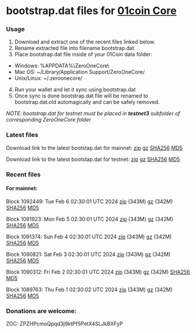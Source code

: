 # bootstrap.dat files for [01coin Core](https://01coin.io)

### Usage

1. Download and extract one of the recent files linked below.
2. Rename extracted file into filename bootstrap.dat.
3. Place bootstrap.dat file inside of your 01Coin data folder:
 - Windows: %APPDATA%\ZeroOneCore\
 - Mac OS: ~/Library/Application Support/ZeroOneCore/
 - Unix/Linux: ~/.zeroonecore/
4. Run your wallet and let it sync using bootstrap.dat
5. Once sync is done bootstrap.dat file will be renamed to bootstrap.dat.old automagically and can be safely removed.

_NOTE: bootstrap.dat for testnet must be placed in **testnet3** subfolder of corresponding ZeroOneCore folder_

### Latest files
Download link to the latest bootstap.dat for mainnet: [zip](https://files.01coin.io/mainnet/bootstrap.dat.zip) [gz](https://files.01coin.io/mainnet/bootstrap.dat.tar.gz) [SHA256](https://files.01coin.io/mainnet/sha256.txt) [MD5](https://files.01coin.io/mainnet/md5.txt)

Download link to the latest bootstap.dat for testnet: [zip](https://files.01coin.io/testnet/bootstrap.dat.zip) [gz](https://files.01coin.io/testnet/bootstrap.dat.tar.gz) [SHA256](https://files.01coin.io/testnet/sha256.txt) [MD5](https://files.01coin.io/testnet/md5.txt)

### Recent files

#### For mainnet:

Block 1092449: Tue Feb  6 02:30:01 UTC 2024 [zip](https://files.01coin.io/mainnet/2024-02-06/bootstrap.dat.zip) (343M) [gz](https://files.01coin.io/mainnet/2024-02-06/bootstrap.dat.tar.gz) (342M) [SHA256](https://files.01coin.io/mainnet/2024-02-06/sha256.txt) [MD5](https://files.01coin.io/mainnet/2024-02-06/md5.txt)

Block 1091923: Mon Feb  5 02:30:01 UTC 2024 [zip](https://files.01coin.io/mainnet/2024-02-05/bootstrap.dat.zip) (343M) [gz](https://files.01coin.io/mainnet/2024-02-05/bootstrap.dat.tar.gz) (342M) [SHA256](https://files.01coin.io/mainnet/2024-02-05/sha256.txt) [MD5](https://files.01coin.io/mainnet/2024-02-05/md5.txt)

Block 1091374: Sun Feb  4 02:30:01 UTC 2024 [zip](https://files.01coin.io/mainnet/2024-02-04/bootstrap.dat.zip) (343M) [gz](https://files.01coin.io/mainnet/2024-02-04/bootstrap.dat.tar.gz) (342M) [SHA256](https://files.01coin.io/mainnet/2024-02-04/sha256.txt) [MD5](https://files.01coin.io/mainnet/2024-02-04/md5.txt)

Block 1090821: Sat Feb  3 02:30:01 UTC 2024 [zip](https://files.01coin.io/mainnet/2024-02-03/bootstrap.dat.zip) (343M) [gz](https://files.01coin.io/mainnet/2024-02-03/bootstrap.dat.tar.gz) (342M) [SHA256](https://files.01coin.io/mainnet/2024-02-03/sha256.txt) [MD5](https://files.01coin.io/mainnet/2024-02-03/md5.txt)

Block 1090312: Fri Feb  2 02:30:01 UTC 2024 [zip](https://files.01coin.io/mainnet/2024-02-02/bootstrap.dat.zip) (343M) [gz](https://files.01coin.io/mainnet/2024-02-02/bootstrap.dat.tar.gz) (342M) [SHA256](https://files.01coin.io/mainnet/2024-02-02/sha256.txt) [MD5](https://files.01coin.io/mainnet/2024-02-02/md5.txt)

Block 1089763: Thu Feb  1 02:30:02 UTC 2024 [zip](https://files.01coin.io/mainnet/2024-02-01/bootstrap.dat.zip) (343M) [gz](https://files.01coin.io/mainnet/2024-02-01/bootstrap.dat.tar.gz) (342M) [SHA256](https://files.01coin.io/mainnet/2024-02-01/sha256.txt) [MD5](https://files.01coin.io/mainnet/2024-02-01/md5.txt)


### Donations are welcome:

ZOC: ZPZHPcmoQpqd3j9ktPf5PetX4SLJkBXFyP
